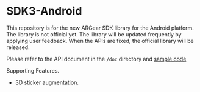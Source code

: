 # SDK3-Android
This repository is for the new ARGear SDK library for the Android platform. The library is not official yet. The library will be updated frequently by applying user feedback. When the APIs are fixed, the official library will be released.

Please refer to the API document in the `/doc` directory and [sample code](https://github.com/argear/SDK3-Sample-Android)

Supporting Features.  <br/>
- 3D sticker augmentation.  
